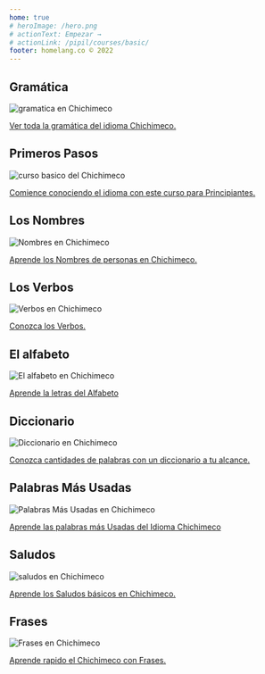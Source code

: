 ```yaml
---
home: true
# heroImage: /hero.png
# actionText: Empezar →
# actionLink: /pipil/courses/basic/
footer: homelang.co © 2022  
---
```


<div class="features">
  <div class="feature">
    <h2>Gramática </h2>
    <img src="/home/grammar.jpg" alt="gramatica en Chichimeco">
    <p><a href="/mx/chichimeco/grammar/guide/">Ver toda la gramática del idioma Chichimeco.</a></p>
  </div>
  <div class="feature">
    <h2>Primeros Pasos</h2>
    <img src="/home/courses.jpg" alt="curso basico del Chichimeco">
    <p><a href="/mx/chichimeco/courses/basic/">Comience conociendo el idioma con este curso para Principiantes.</a></p>
  </div>
  <div class="feature">
    <h2>Los Nombres</h2>
    <img src="/home/people.jpg" alt="Nombres en Chichimeco">
    <p><a href="/mx/chichimeco/vocabulary/people/">Aprende los Nombres de personas en Chichimeco.</a></p>
  </div>
   <div class="feature">
    <h2>Los Verbos </h2>
    <img src="/home/verbs.png" alt="Verbos en Chichimeco">
    <p><a href="/mx/chichimeco/grammar/verbs/">Conozca los Verbos.</a></p>
  </div>
  <div class="feature">
    <h2>El alfabeto</h2>
    <img src="/home/alphabet.jpg" alt="El alfabeto en Chichimeco">
    <p><a href="/mx/chichimeco/grammar/alphabet/">Aprende la letras del Alfabeto</a></p>
  </div>
     <div class="feature">
    <h2>Diccionario</h2>
    <img src="/home/dictionary.jpg" alt="Diccionario en Chichimeco">
    <p><a href="/mx/chichimeco/dictionary/">Conozca cantidades de palabras con un diccionario a tu alcance.</a></p>
  </div>
  <div class="feature">
    <h2>Palabras Más Usadas</h2>
    <img src="/home/more_used.jpg" alt="Palabras Más Usadas en Chichimeco">
    <p><a href="/mx/chichimeco/vocabulary/more_used/">Aprende las palabras más Usadas del Idioma Chichimeco</a></p>
  </div>
    <div class="feature">
    <h2>Saludos</h2>
    <img src="/home/greetings.jpg" alt="saludos en Chichimeco">
    <p><a href="/mx/chichimeco/vocabulary/greetings/">Aprende los Saludos básicos en Chichimeco.</a></p>
  </div>
   <div class="feature">
    <h2>Frases</h2>
    <img src="/home/phrases.jpg" alt="Frases en Chichimeco">
    <p><a href="/mx/chichimeco/vocabulary/phrases/">Aprende rapido el Chichimeco con Frases.</a></p>
  </div>
</div>

<!-- <counter/> -->